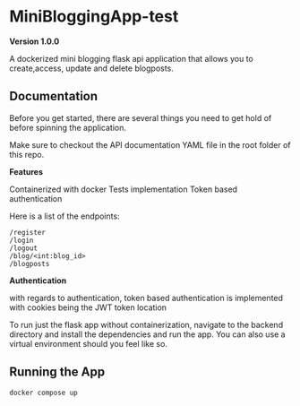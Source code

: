# MiniBloggingApp-test

**Version 1.0.0**

A dockerized mini blogging flask api application that allows you to create,access, update and delete blogposts.

## Documentation

Before you get started, there are several things you need to get hold of before spinning the application.

Make sure to checkout the API documentation YAML file in the root folder of this repo.

**Features**

Containerized with docker
Tests implementation
Token based authentication

Here is a list of the endpoints:

```
/register
/login
/logout
/blog/<int:blog_id>
/blogposts

```

**Authentication**

with regards to authentication, token based authentication is implemented with cookies being the JWT token location

To run just the flask app without containerization, navigate to the backend directory and install the dependencies and run the app. You can also use a virtual environment should you feel like so.

## Running the App

```
docker compose up

```
